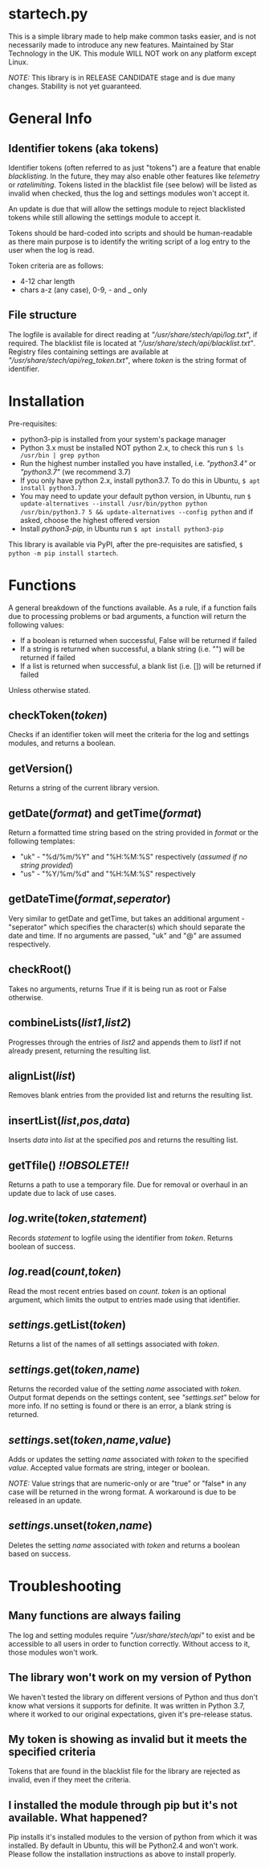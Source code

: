 ﻿# startech.py

This is a simple library made to help make common tasks easier, and is not necessarily made to introduce any new features. Maintained by Star Technology in the UK. This module WILL NOT work on any platform except Linux.

*NOTE:* This library is in RELEASE CANDIDATE stage and is due many changes. Stability is not yet guaranteed.

# General Info
## Identifier tokens (aka tokens)
Identifier tokens (often referred to as just "tokens") are a feature that enable *blacklisting*. In the future, they may also enable other features like *telemetry* or *ratelimiting*. Tokens listed in the blacklist file (see below) will be listed as invalid when checked, thus the log and settings modules won't accept it.

An update is due that will allow the settings module to reject blacklisted tokens while still allowing the settings module to accept it.

Tokens should be hard-coded into scripts and should be human-readable as there main purpose is to identify the writing script of a log entry to the user when the log is read. 

Token criteria are as follows:

 - 4-12 char length
 - chars a-z (any case), 0-9, - and _ only

## File structure
The logfile is available for direct reading at *"/usr/share/stech/api/log.txt"*, if required. The blacklist file is located at *"/usr/share/stech/api/blacklist.txt"*. Registry files containing settings are available at *"/usr/share/stech/api/reg_token.txt"*, where *token* is the string format of identifier.

# Installation

Pre-requisites:
- python3-pip is installed from your system's package manager
- Python 3.x must be installed NOT python 2.x, to check this run `$ ls /usr/bin | grep python`
- Run the highest number installed you have installed, i.e. *"python3.4"* or *"python3.7"* (we recommend 3.7)
- If you only have python 2.x, install python3.7. To do this in Ubuntu, `$ apt install python3.7`
- You may need to update your default python version, in Ubuntu, run `$ update-alternatives --install /usr/bin/python python /usr/bin/python3.7 5 && update-alternatives --config python` and if asked, choose the highest offered version
- Install *python3-pip*, in Ubuntu run `$ apt install python3-pip`

This library is available via PyPI, after the pre-requisites are satisfied, `$ python -m pip install startech`.

# Functions
A general breakdown of the functions available. As a rule, if a function fails due to processing problems or bad arguments, a function will return the following values:

 - If a boolean is returned when successful, False will be returned if failed
 - If a string is returned when successful, a blank string (i.e. "") will be returned if failed
 - If a list is returned when successful, a blank list (i.e. []) will be returned if failed

Unless otherwise stated.

## checkToken(*token*)
Checks if an identifier token will meet the criteria for the log and settings modules, and returns a boolean.

## getVersion()
Returns a string of the current library version.

## getDate(*format*) and getTime(*format*)
Return a formatted time string based on the string provided in *format* or the following templates:
 - "uk" - "%d/%m/%Y" and "%H:%M:%S" respectively (*assumed if no string provided*)
 - "us" - "%Y/%m/%d" and "%H:%M:%S" respectively

##  getDateTime(*format*,*seperator*)
Very similar to getDate and getTime, but takes an additional argument - "seperator" which specifies the character(s) which should separate the date and time. If no arguments are passed, "uk" and "@" are assumed respectively.

## checkRoot()
Takes no arguments, returns True if it is being run as root or False otherwise.

## combineLists(*list1*,*list2*)
Progresses through the entries of *list2* and appends them to *list1* if not already present, returning the resulting list.

## alignList(*list*)
Removes blank entries from the provided list and returns the resulting list.

## insertList(*list*,*pos*,*data*)
Inserts *data* into *list* at the specified *pos* and returns the resulting list.

## getTfile()  *!!OBSOLETE!!*
Returns a path to use a temporary file. Due for removal or overhaul in an update due to lack of use cases.

## *log*.write(*token*,*statement*)
Records *statement* to logfile using the identifier from *token*. Returns boolean of success.

## *log*.read(*count*,*token*)
Read the most recent entries based on *count*. *token* is an optional argument, which limits the output to entries made using that identifier.

## *settings*.getList(*token*)
Returns a list of the names of all settings associated with *token*.

## *settings*.get(*token*,*name*)
Returns the recorded value of the setting *name* associated with *token*. Output format depends on the settings content, see *"settings.set"* below for more info. If no setting is found or there is an error, a blank string is returned.

## *settings*.set(*token*,*name*,*value*)
Adds or updates the setting *name* associated with *token* to the specified *value*. Accepted value formats are string, integer or boolean.

*NOTE:* Value strings that are numeric-only or are "true" or "false* in any case will be returned in the wrong format. A workaround is due to be released in an update.

## *settings*.unset(*token*,*name*)
Deletes the setting *name* associated with *token* and returns a boolean based on success.

# Troubleshooting
## Many functions are always failing
The log and setting modules require *"/usr/share/stech/api"* to exist and be accessible to all users in order to function correctly. Without access to it, those modules won't work.
## The library won't work on my version of Python
We haven't tested the library on different versions of Python and thus don't know what versions it supports for definite. It was written in Python 3.7, where it worked to our original expectations, given it's pre-release status.
## My token is showing as invalid but it meets the specified criteria
Tokens that are found in the blacklist file for the library are rejected as invalid, even if they meet the criteria.
## I installed the module through pip but it's not available. What happened?
Pip installs it's installed modules to the version of python from which it was installed. By default in Ubuntu, this will be Python2.4 and won't work. Please follow the installation instructions as above to install properly.
